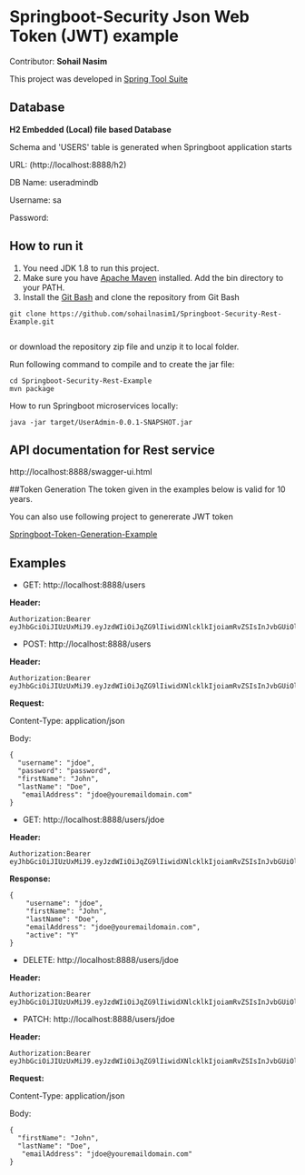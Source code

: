 # Springboot-Security Json Web Token (JWT) example
Contributor: **Sohail Nasim**

This project was developed in [Spring Tool Suite](http://spring.io/tools/sts)

## Database

**H2  Embedded (Local) file based Database**

Schema and 'USERS' table is generated when Springboot application starts

URL: (http://localhost:8888/h2)

DB Name: useradmindb

Username: sa

Password:


## How to run it
1. You need JDK 1.8 to run this project.
2. Make sure you have [Apache Maven](https://maven.apache.org/download.cgi) installed. Add the bin directory to your PATH.
3. Install the [Git Bash](https://git-scm.com/download) and clone the repository
 from Git Bash
 
```
git clone https://github.com/sohailnasim1/Springboot-Security-Rest-Example.git
 
```

 or download the repository zip file and unzip it to local folder.

Run following command to compile and to create the jar file:

```
cd Springboot-Security-Rest-Example
mvn package

```

How to run Springboot microservices locally:

```
java -jar target/UserAdmin-0.0.1-SNAPSHOT.jar
```

## API documentation for Rest service
http://localhost:8888/swagger-ui.html

##Token Generation
The token given in the examples below is valid for 10 years. 

You can also use following project to genererate JWT token

[Springboot-Token-Generation-Example](https://github.com/sohailnasim1/Springboot-Token-Generation-Example)



## Examples

* GET: http://localhost:8888/users

**Header:**

```
Authorization:Bearer eyJhbGciOiJIUzUxMiJ9.eyJzdWIiOiJqZG9lIiwidXNlcklkIjoiamRvZSIsInJvbGUiOlsiYWRtaW4iLCJ1c2VyIl0sImV4cCI6MTg2NTk3MDY5MywiaWF0IjoxNTUwMzUxNDkzLCJqdGkiOiI2OTc0N2EwYy01MGYxLTQ3ZDctOWNlYS1hZGFkNGY2Yjg5ZWQifQ.airDwI93k_y8CPrAKgfuzDLAx5pv9x4co0Web4FX3N4shHn_NhZEGSx1Uk8cPFPxAfcyr9DKyhrBCi5LTUPniw
```

* POST: http://localhost:8888/users

**Header:**

```
Authorization:Bearer eyJhbGciOiJIUzUxMiJ9.eyJzdWIiOiJqZG9lIiwidXNlcklkIjoiamRvZSIsInJvbGUiOlsiYWRtaW4iLCJ1c2VyIl0sImV4cCI6MTg2NTk3MDY5MywiaWF0IjoxNTUwMzUxNDkzLCJqdGkiOiI2OTc0N2EwYy01MGYxLTQ3ZDctOWNlYS1hZGFkNGY2Yjg5ZWQifQ.airDwI93k_y8CPrAKgfuzDLAx5pv9x4co0Web4FX3N4shHn_NhZEGSx1Uk8cPFPxAfcyr9DKyhrBCi5LTUPniw
```

**Request:**

Content-Type: application/json

Body:

```
{
  "username": "jdoe",
  "password": "password",
  "firstName": "John",
  "lastName": "Doe",
   "emailAddress": "jdoe@youremaildomain.com"
}
```

* GET: http://localhost:8888/users/jdoe

**Header:**

```
Authorization:Bearer eyJhbGciOiJIUzUxMiJ9.eyJzdWIiOiJqZG9lIiwidXNlcklkIjoiamRvZSIsInJvbGUiOlsiYWRtaW4iLCJ1c2VyIl0sImV4cCI6MTg2NTk3MDY5MywiaWF0IjoxNTUwMzUxNDkzLCJqdGkiOiI2OTc0N2EwYy01MGYxLTQ3ZDctOWNlYS1hZGFkNGY2Yjg5ZWQifQ.airDwI93k_y8CPrAKgfuzDLAx5pv9x4co0Web4FX3N4shHn_NhZEGSx1Uk8cPFPxAfcyr9DKyhrBCi5LTUPniw
```

**Response:**
	
```
{
    "username": "jdoe",
    "firstName": "John",
    "lastName": "Doe",
    "emailAddress": "jdoe@youremaildomain.com",
    "active": "Y"
}
```

* DELETE: http://localhost:8888/users/jdoe

**Header:**

```
Authorization:Bearer eyJhbGciOiJIUzUxMiJ9.eyJzdWIiOiJqZG9lIiwidXNlcklkIjoiamRvZSIsInJvbGUiOlsiYWRtaW4iLCJ1c2VyIl0sImV4cCI6MTg2NTk3MDY5MywiaWF0IjoxNTUwMzUxNDkzLCJqdGkiOiI2OTc0N2EwYy01MGYxLTQ3ZDctOWNlYS1hZGFkNGY2Yjg5ZWQifQ.airDwI93k_y8CPrAKgfuzDLAx5pv9x4co0Web4FX3N4shHn_NhZEGSx1Uk8cPFPxAfcyr9DKyhrBCi5LTUPniw
```


* PATCH: http://localhost:8888/users/jdoe

**Header:**

```
Authorization:Bearer eyJhbGciOiJIUzUxMiJ9.eyJzdWIiOiJqZG9lIiwidXNlcklkIjoiamRvZSIsInJvbGUiOlsiYWRtaW4iLCJ1c2VyIl0sImV4cCI6MTg2NTk3MDY5MywiaWF0IjoxNTUwMzUxNDkzLCJqdGkiOiI2OTc0N2EwYy01MGYxLTQ3ZDctOWNlYS1hZGFkNGY2Yjg5ZWQifQ.airDwI93k_y8CPrAKgfuzDLAx5pv9x4co0Web4FX3N4shHn_NhZEGSx1Uk8cPFPxAfcyr9DKyhrBCi5LTUPniw
```


**Request:**

Content-Type: application/json

Body:

```
{
  "firstName": "John",
  "lastName": "Doe",
   "emailAddress": "jdoe@youremaildomain.com"
}

```